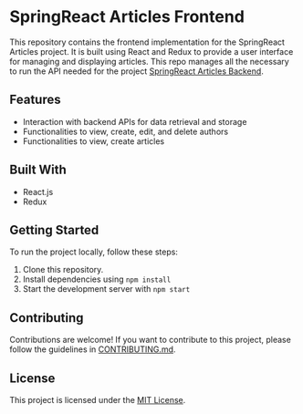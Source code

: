 
# SpringReact Articles Frontend

This repository contains the frontend implementation for the SpringReact Articles project. It is built using React and Redux to provide a user interface for managing and displaying articles.
This repo manages all the necessary to run the API needed for the project [SpringReact Articles Backend](https://github.com/worashf/springreact-articles-backend).

## Features


- Interaction with backend APIs for data retrieval and storage
- Functionalities to view, create, edit, and delete authors
- Functionalities to view, create articles


## Built With

- React.js
- Redux

## Getting Started

To run the project locally, follow these steps:

1. Clone this repository.
2. Install dependencies using `npm install`
3. Start the development server with `npm start`

## Contributing

Contributions are welcome! If you want to contribute to this project, please follow the guidelines in [CONTRIBUTING.md](CONTRIBUTING.md).

## License

This project is licensed under the [MIT License](LICENSE).
